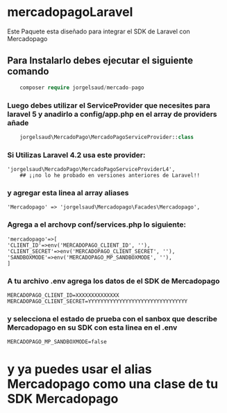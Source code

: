 # mercadopagoLaravel
Este Paquete esta diseñado para integrar el SDK de Laravel con Mercadopago
## Para Instalarlo debes ejecutar el siguiente comando
```php
    composer require jorgelsaud/mercado-pago
````
### Luego debes utilizar el ServiceProvider que necesites para laravel 5 y anadirlo a config/app.php en el array de providers añade
```php
    jorgelsaud\MercadoPago\MercadoPagoServiceProvider::class
````
### Si Utilizas Laravel 4.2 usa este provider:
    'jorgelsaud\MercadoPago\MercadoPagoServiceProviderL4',
        ## ¡¡no lo he probado en versiones anteriores de Laravel!!
### y agregar esta linea al array aliases 
    'Mercadopago' => 'jorgelsaud\Mercadopago\Facades\Mercadopago',

### Agrega a el archovp conf/services.php lo siguiente:
	'mercadopago'=>[
	'CLIENT_ID'=>env('MERCADOPAGO_CLIENT_ID', ''),
	'CLIENT_SECRET'=>env('MERCADOPAGO_CLIENT_SECRET', ''),
	'SANDBOXMODE'=>env('MERCADOPAGO_MP_SANDBOXMODE', ''),
	]
### A tu archivo .env agrega los datos de el SDK de Mercadopago
    MERCADOPAGO_CLIENT_ID=XXXXXXXXXXXXXX
    MERCADOPAGO_CLIENT_SECRET=YYYYYYYYYYYYYYYYYYYYYYYYYYYYYYYY
### y selecciona el estado de prueba con el sanbox que describe Mercadopago en su SDK con esta linea en el .env
    MERCADOPAGO_MP_SANDBOXMODE=false
# y ya puedes usar el alias Mercadopago como una clase de tu SDK Mercadopago